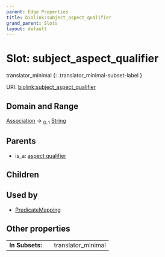```yaml
---
parent: Edge Properties
title: biolink:subject_aspect_qualifier
grand_parent: Slots
layout: default
---
```


# Slot: subject_aspect_qualifier

translator_minimal
{: .translator_minimal-subset-label }




URI: [biolink:subject_aspect_qualifier](https://w3id.org/biolink/vocab/subject_aspect_qualifier)

## Domain and Range

[Association](Association.md) ->  <sub>0..1</sub> [String](types/String.md)

## Parents

 *  is_a: [aspect qualifier](aspect_qualifier.md)

## Children


## Used by

 * [PredicateMapping](PredicateMapping.md)

## Other properties

|  |  |  |
| --- | --- | --- |
| **In Subsets:** | | translator_minimal |

